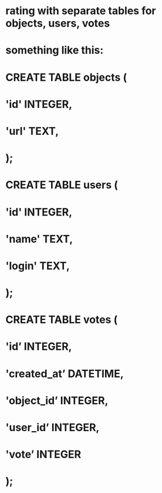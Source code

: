 # rating with separate tables for objects, users, votes
# something like this:
#
# CREATE TABLE objects (
#  'id' INTEGER,
#  'url' TEXT,
# );

# CREATE TABLE users (
#  'id' INTEGER,
#  'name' TEXT,
#  'login' TEXT,
# );

# CREATE TABLE votes (
#  'id’ INTEGER,
#  'created_at’ DATETIME,
#  'object_id’ INTEGER,
#  'user_id’ INTEGER,
#  'vote’ INTEGER
# );
